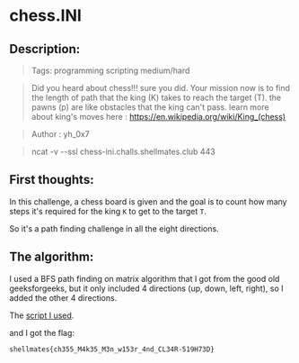 # chess.INI

## Description:

> Tags: programming scripting medium/hard

>Did you heard about chess!!! sure you did. Your mission now is to find the length of path that the king (K) takes to reach the target (T). the pawns (p) are like obstacles that the king can't pass. learn more about king's moves here : https://en.wikipedia.org/wiki/King_(chess)

> Author : yh_0x7

> ncat -v --ssl chess-ini.challs.shellmates.club 443

## First thoughts:

In this challenge, a chess board is given and the goal is to count how many steps it's required for the king `K` to get to the target `T`.

So it's a path finding challenge in all the eight directions.

## The algorithm:

I used a BFS path finding on matrix algorithm that I got from the good old geeksforgeeks, but it only included 4 directions (up, down, left, right), so I added the other 4 directions.

The [script I used](solve.py).

and I got the flag:
```
shellmates{ch355_M4k35_M3n_w153r_4nd_CL34R-519H73D}
```